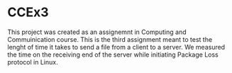 # CCEx3
This project was created as an assignemnt in Computing and Commuinication course.
This is the third assignment meant to test the lenght of time it takes to send a file from a client to a server. 
We measured the time on the receiving end of the server while initiating Package Loss protocol in Linux.
